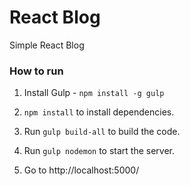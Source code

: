 # React Blog

Simple React Blog

### How to run

1. Install Gulp - `npm install -g gulp`


2. `npm install` to install dependencies.
3. Run `gulp build-all` to build the code.
4. Run `gulp nodemon` to start the server.
5. Go to http://localhost:5000/
